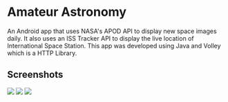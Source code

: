 # Amateur Astronomy
An Android app that uses NASA's APOD API to display new space images daily. It also uses an ISS Tracker API to display the live location of International Space Station.
This app was developed using Java and Volley which is a HTTP Library.
## Screenshots
![](https://user-images.githubusercontent.com/66862247/258568144-b4170070-50df-4c3a-b02a-f1c2a71708bb.png)
![](https://github.com/adityaaa-31/Astronomy-App/assets/66862247/b36f7d41-5f83-41e4-afde-1c036ba3079a)
![](https://github.com/adityaaa-31/Astronomy-App/assets/66862247/c692820c-27aa-4a0a-8834-2fb3ecedd250)
